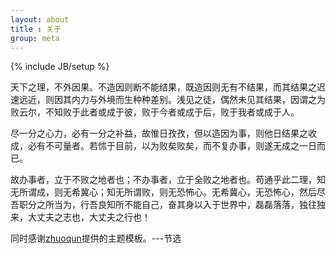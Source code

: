 ```yaml
---
layout: about
title : 关于
group: meta
---
```

{% include JB/setup %}

天下之理，不外因果。不造因则断不能结果，既造因则无有不结果，而其结果之迟速远近，则因其内力与外境而生种种差别。浅见之徒，偶然未见其结果，因谓之为败云尔，不知败于此者或成于彼，败于今者或成于后，败于我者或成于人。

尽一分之心力，必有一分之补益，故惟日孜孜，但以造因为事，则他日结果之收成，必有不可量者。若怵于目前，以为败矣败矣，而不复办事，则遂无成之一日而已。

故办事者，立于不败之地者也；不办事者，立于全败之地者也。苟通乎此二理，知无所谓成，则无希冀心；知无所谓败，则无恐怖心。无希冀心，无恐怖心，然后尽吾职分之所当为，行吾良知所不能自己，奋其身以入于世界中，磊磊落落，独往独来，大丈夫之志也，大丈夫之行也！ 

同时感谢[zhuoqun](http://blog.zhuoqun.net/)提供的主题模板。---节选
